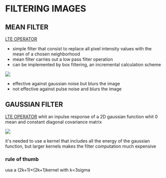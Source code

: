 # FILTERING IMAGES

## MEAN FILTER

[LTE OPERATOR](LTE%20OPERATORS.md)

- simple filter that consist to replace all pixel intensity values with the mean of a chosen neighborhood 
- mean filter carries out a low pass filter operation
- can be implemented by box filtering, an incremental calculation scheme

![](Pasted%20image%2020231026115612.png)

- effective against gaussian noise but blurs the image
- not effective against pulse noise and blurs the image


## GAUSSIAN FILTER

[LTE OPERATOR](LTE%20OPERATORS.md) whit an inpulse response of a 2D gaussian function whit 0 mean and constant diagonal covariance matrix

![](Pasted%20image%2020231026125740.png)

it's needed to use a kernel that includes all the energy of the gaussian function, but larger kernels makes the filter computation much expensive

### rule of thumb 

usa a (2k+1)×(2k+1)kernel with k=3sigma
